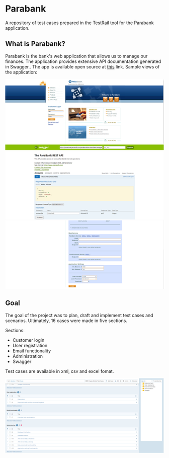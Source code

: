 # Parabank

A repository of test cases prepared in the TestRail tool for the Parabank application.

## What is Parabank?

Parabank is the bank's web application that allows us to manage our finances. The application provides extensive API documentation generated in Swagger.. The app is available open source at [this](https://parabank.parasoft.com/parabank/index.htm) link. Sample views of the application:

<img title="Parabank" alt="Parabank" src="https://github.com/iNezerr/parabank1/blob/main/parabank01.PNG">
<img title="Parabank" alt="Parabank" src="https://github.com/iNezerr/parabank1/blob/main/parabank03.PNG">
<img title="Parabank" alt="Parabank" src="https://github.com/iNezerr/parabank1/blob/main/parabank02.PNG">

## Goal

The goal of the project was to plan, draft and implement test cases and scenarios. Ultimately, 16 cases were made in five sections.

Sections:
- Customer login   
- User registration  
- Email functionality   
- Administration 
- Swagger

Test cases are available in xml, csv and excel fomat.

<img title="Parabank" alt="Parabank" src="https://github.com/iNezerr/parabank1/blob/main/parabank04.PNG">
